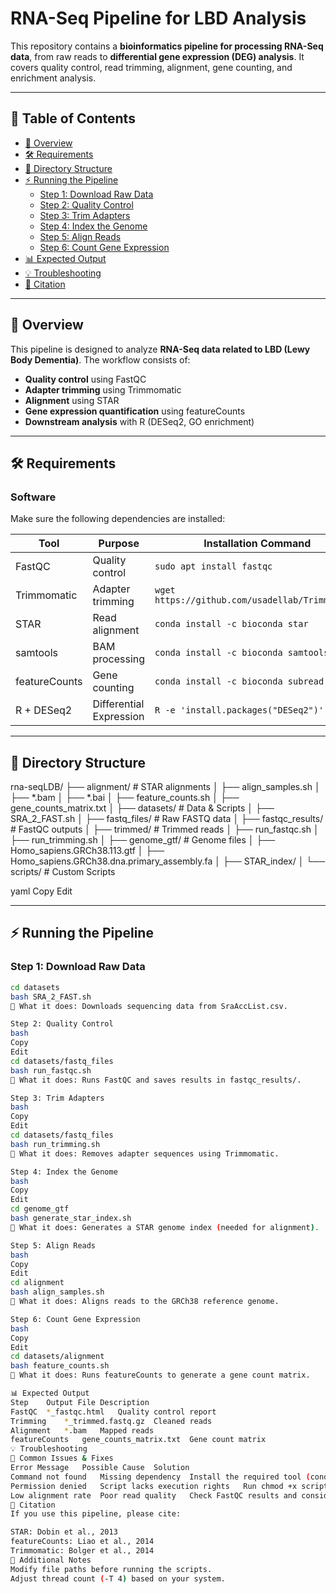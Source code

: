 # RNA-Seq Pipeline for LBD Analysis

This repository contains a **bioinformatics pipeline for processing RNA-Seq data**, from raw reads to **differential gene expression (DEG) analysis**. It covers quality control, read trimming, alignment, gene counting, and enrichment analysis.

---

## 📌 Table of Contents
- [📜 Overview](#-overview)
- [🛠 Requirements](#-requirements)
- [📂 Directory Structure](#-directory-structure)
- [⚡ Running the Pipeline](#-running-the-pipeline)
  - [Step 1: Download Raw Data](#step-1-download-raw-data)
  - [Step 2: Quality Control](#step-2-quality-control)
  - [Step 3: Trim Adapters](#step-3-trim-adapters)
  - [Step 4: Index the Genome](#step-4-index-the-genome)
  - [Step 5: Align Reads](#step-5-align-reads)
  - [Step 6: Count Gene Expression](#step-6-count-gene-expression)
- [📊 Expected Output](#-expected-output)
- [💡 Troubleshooting](#-troubleshooting)
- [📜 Citation](#-citation)

---

## 📜 Overview
This pipeline is designed to analyze **RNA-Seq data related to LBD (Lewy Body Dementia)**. The workflow consists of:
- **Quality control** using FastQC
- **Adapter trimming** using Trimmomatic
- **Alignment** using STAR
- **Gene expression quantification** using featureCounts
- **Downstream analysis** with R (DESeq2, GO enrichment)

---

## 🛠 Requirements
### **Software**
Make sure the following dependencies are installed:

| Tool         | Purpose                  | Installation Command |
|-------------|--------------------------|----------------------|
| FastQC      | Quality control           | `sudo apt install fastqc` |
| Trimmomatic | Adapter trimming          | `wget https://github.com/usadellab/Trimmomatic` |
| STAR        | Read alignment            | `conda install -c bioconda star` |
| samtools    | BAM processing            | `conda install -c bioconda samtools` |
| featureCounts | Gene counting           | `conda install -c bioconda subread` |
| R + DESeq2  | Differential Expression   | `R -e 'install.packages("DESeq2")'` |

---

## 📂 Directory Structure

rna-seqLDB/ ├── alignment/ # STAR alignments │ ├── align_samples.sh │ ├── *.bam │ ├── *.bai │ ├── feature_counts.sh │ ├── gene_counts_matrix.txt │ ├── datasets/ # Data & Scripts │ ├── SRA_2_FAST.sh │ ├── fastq_files/ # Raw FASTQ data │ ├── fastqc_results/ # FastQC outputs │ ├── trimmed/ # Trimmed reads │ ├── run_fastqc.sh │ ├── run_trimming.sh │ ├── genome_gtf/ # Genome files │ ├── Homo_sapiens.GRCh38.113.gtf │ ├── Homo_sapiens.GRCh38.dna.primary_assembly.fa │ ├── STAR_index/ │ └── scripts/ # Custom Scripts

yaml
Copy
Edit

---

## ⚡ Running the Pipeline

### **Step 1: Download Raw Data**
```bash
cd datasets
bash SRA_2_FAST.sh
📝 What it does: Downloads sequencing data from SraAccList.csv.

Step 2: Quality Control
bash
Copy
Edit
cd datasets/fastq_files
bash run_fastqc.sh
📝 What it does: Runs FastQC and saves results in fastqc_results/.

Step 3: Trim Adapters
bash
Copy
Edit
cd datasets/fastq_files
bash run_trimming.sh
📝 What it does: Removes adapter sequences using Trimmomatic.

Step 4: Index the Genome
bash
Copy
Edit
cd genome_gtf
bash generate_star_index.sh
📝 What it does: Generates a STAR genome index (needed for alignment).

Step 5: Align Reads
bash
Copy
Edit
cd alignment
bash align_samples.sh
📝 What it does: Aligns reads to the GRCh38 reference genome.

Step 6: Count Gene Expression
bash
Copy
Edit
cd datasets/alignment
bash feature_counts.sh
📝 What it does: Runs featureCounts to generate a gene count matrix.

📊 Expected Output
Step	Output File	Description
FastQC	*_fastqc.html	Quality control report
Trimming	*_trimmed.fastq.gz	Cleaned reads
Alignment	*.bam	Mapped reads
featureCounts	gene_counts_matrix.txt	Gene count matrix
💡 Troubleshooting
🔹 Common Issues & Fixes
Error Message	Possible Cause	Solution
Command not found	Missing dependency	Install the required tool (conda install ...)
Permission denied	Script lacks execution rights	Run chmod +x script.sh
Low alignment rate	Poor read quality	Check FastQC results and consider re-trimming
📜 Citation
If you use this pipeline, please cite:

STAR: Dobin et al., 2013
featureCounts: Liao et al., 2014
Trimmomatic: Bolger et al., 2014
📌 Additional Notes
Modify file paths before running the scripts.
Adjust thread count (-T 4) based on your system.
